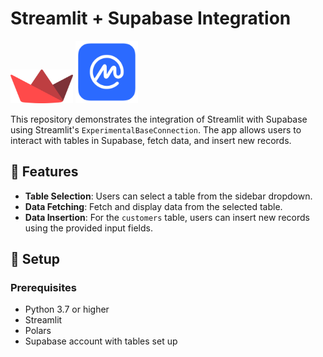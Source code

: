 # Streamlit + Supabase Integration
<img src="./streamlit-logo.png" alt="Streamlit Logo" width="100"/> <img src="./cmc-logo.png" alt="CMC Logo" width="100"/>

This repository demonstrates the integration of Streamlit with Supabase using Streamlit's `ExperimentalBaseConnection`.
The app allows users to interact with tables in Supabase, fetch data, and insert new records.

## 🌟 Features

- **Table Selection**: Users can select a table from the sidebar dropdown.
- **Data Fetching**: Fetch and display data from the selected table.
- **Data Insertion**: For the `customers` table, users can insert new records using the provided input fields.

## 🚀 Setup

### Prerequisites

- Python 3.7 or higher
- Streamlit
- Polars
- Supabase account with tables set up
